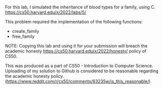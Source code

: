 For this lab, I simulated the inheritance of blood types for a family, using C.
https://cs50.harvard.edu/x/2022/labs/5/

This problem required the implementation of the following functions:

- create_family
- free_family

NOTE: Copying this lab and using it for your submission will breach the academic honesty https://cs50.harvard.edu/x/2022/honesty/ policy of CS50.

This was produced as a part of CS50 - Introduction to Computer Science. Uploading of my solution to Github is considered to be reasonable regarding the academic honesty policy. (https://www.reddit.com/r/cs50/comments/63235w/is_this_reasonable/)
